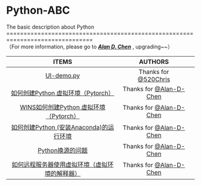 # Python-ABC
The basic description about Python
===============================================================================<br>
（For more information, please go to ***[Alan D. Chen](https://github.com/Alan-D-Chen/Python-ABC)*** , upgrading~~）


| ITEMS | AUTHORS |  |
| :-----:| :----: | :----: |
 |[UI-demo.py](https://github.com/Alan-D-Chen/Python-ABC/blob/master/UI-demo.py)|Thanks for [@520Chris](https://github.com/520Chris)|||
 |[如何创建Python 虚拟环境（Pytorch）](https://github.com/Alan-D-Chen/Python-ABC/blob/master/%E5%A6%82%E4%BD%95%E5%88%9B%E5%BB%BAPython%20%E8%99%9A%E6%8B%9F%E7%8E%AF%E5%A2%83%EF%BC%88Pytorch%EF%BC%89.md)|Thanks for [@Alan-D-Chen](https://github.com/Alan-D-Chen)||| 
 |[WINS如何创建Python 虚拟环境（Pytorch）](https://github.com/Alan-D-Chen/Python-ABC/blob/master/WINS%E5%A6%82%E4%BD%95%E5%AE%89%E8%A3%85python%E8%99%9A%E6%8B%9F%E7%8E%AF%E5%A2%83%EF%BC%88pytorch%EF%BC%89.md)|Thanks for [@Alan-D-Chen](https://github.com/Alan-D-Chen)|||
 |[如何创建Python (安装Anaconda)的运行环境](https://github.com/Alan-D-Chen/Python-ABC/blob/master/anaconda%E7%9A%84%E5%AE%89%E8%A3%85%E5%92%8C%E5%8D%B8%E8%BD%BD.md)|Thanks for [@Alan-D-Chen](https://github.com/Alan-D-Chen)|||
 |[Python换源的问题](https://github.com/Alan-D-Chen/Python-ABC/blob/master/python%E6%8D%A2%E6%BA%90%E7%9A%84%E9%97%AE%E9%A2%98.md)|Thanks for [@Alan-D-Chen](https://github.com/Alan-D-Chen)|||
  |[如何远程服务器使用虚拟环境（虚拟环境的解释器）](https://github.com/Alan-D-Chen/Python-ABC/blob/master/pycharm_server_remote_vir-env.md)|Thanks for [@Alan-D-Chen](https://github.com/Alan-D-Chen)|||
 
